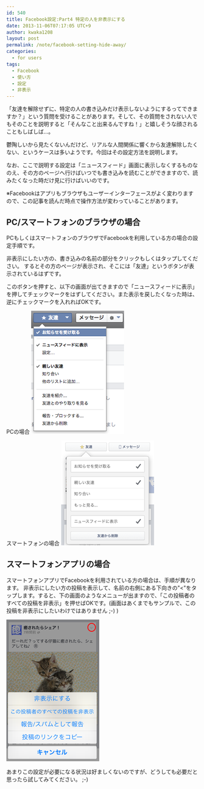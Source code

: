 ```yaml
---
id: 540
title: Facebook設定:Part4 特定の人を非表示にする
date: 2013-11-06T07:17:05 UTC+9
author: kwaka1208
layout: post
permalink: /note/facebook-setting-hide-away/
categories:
  - for users
tags:
  - Facebook
  - 使い方
  - 設定
  - 非表示
---
```

「友達を解除せずに、特定の人の書き込みだけ表示しないようにするってできますか？」という質問を受けることがあります。そして、その質問をされない人でもそのことを説明すると「そんなこと出来るんですね！」と嬉しそうな顔されることもしばしば...。

鬱陶しいから見たくないんだけど、リアルな人間関係に響くから友達解除したくない、というケースは多いようです。今回はその設定方法を説明します。

なお、ここで説明する設定は「ニュースフィード」画面に表示しなくするものなのえ、その方のページへ行けばいつでも書き込みを読むことができますので、読みたくなった時だけ見に行けばいいのです。

※Facebookはアプリもブラウザもユーザーインターフェースがよく変わりますので、この記事を読んだ時点で操作方法が変わっていることがあります。

## PC/スマートフォンのブラウザの場合
PCもしくはスマートフォンのブラウザでFacebookを利用している方の場合の設定手順です。

非表示にしたい方の、書き込みの名前の部分をクリックもしくはタップしてください。
するとその方のページが表示され、そこには「友達」というボタンが表示されているはずです。

このボタンを押すと、以下の画面が出てきますので「ニュースフィードに表示」を押してチェックマークをはずしてください。また表示を戻したくなった時は、逆にチェックマークを入れればOKです。

PCの場合
![PCで非表示設定する場合の画面](/assets/images/2013/11/pc.png)

スマートフォンの場合
![スマートフォンのブラウザで非表示設定する場合の画面](/assets/images/2013/11/smartphone.png)

## スマートフォンアプリの場合
スマートフォンアプリでFacebookを利用されている方の場合は、手順が異なります。
非表示にしたい方の投稿を表示して、名前の右側にある下向きの"<"をタップします。すると、下の画面のようなメニューが出ますので、「この投稿者のすべての投稿を非表示」を押せばOKです。(画面はあくまでもサンプルで、この投稿を非表示にしたいわけではありません ;-) )

![スマートフォンアプリから非表示設定する場合](/assets/images/2013/11/app.png)

あまりこの設定が必要になる状況は好ましくないのですが、どうしても必要だと思ったら試してみてください。 ;-)